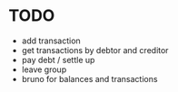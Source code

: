 # TODO

* add transaction
* get transactions by debtor and creditor
* pay debt / settle up
* leave group
* bruno for balances and transactions
